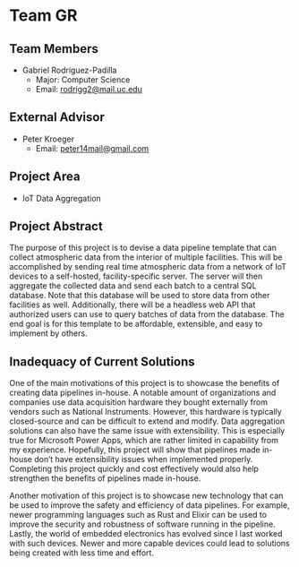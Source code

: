 # Team GR

## Team Members
- Gabriel Rodriguez-Padilla
  - Major: Computer Science
  - Email: rodrigg2@mail.uc.edu

## External Advisor
- Peter Kroeger
  - Email: peter14mail@gmail.com

## Project Area
- IoT Data Aggregation

## Project Abstract
The purpose of this project is to devise a data pipeline template that can collect atmospheric data from the interior of multiple facilities. This will be accomplished by sending real time atmospheric data from a network of IoT devices to a self-hosted, facility-specific server. The server will then aggregate the collected data and send each batch to a central SQL database. Note that this database will be used to store data from other facilities as well. Additionally, there will be a headless web API that authorized users can use to query batches of data from the database. The end goal is for this template to be affordable, extensible, and easy to implement by others.

## Inadequacy of Current Solutions
One of the main motivations of this project is to showcase the benefits of creating data pipelines in-house. A notable amount of organizations and companies use data acquisition hardware they bought externally from vendors such as National Instruments. However, this hardware is typically closed-source and can be difficult to extend and modify. Data aggregation solutions can also have the same issue with extensibility. This is especially true for Microsoft Power Apps, which are rather limited in capability from my experience. Hopefully, this project will show that pipelines made in-house don’t have extensibility issues when implemented properly. Completing this project quickly and cost effectively would also help strengthen the benefits of pipelines made in-house.  

Another motivation of this project is to showcase new technology that can be used to improve the safety and efficiency of data pipelines. For example, newer programming languages such as Rust and Elixir can be used to improve the security and robustness of software running in the pipeline. Lastly, the world of embedded electronics has evolved since I last worked with such devices. Newer and more capable devices could lead to solutions being created with less time and effort.
